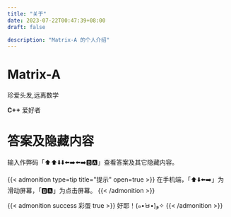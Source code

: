 ```yaml
---
title: "关于"
date: 2023-07-22T00:47:39+08:00
draft: false

description: "Matrix-A 的个人介绍"
---
```


# Matrix-A

珍爱头发,远离数学

**C++** 爱好者

# 答案及隐藏内容

输入作弊码「⬆️⬆️⬇️⬇️⬅️➡️⬅️➡️🅱️🅰️」查看答案及其它隐藏内容。

{{< admonition type=tip title="提示" open=true >}}
在手机端，「⬆️⬇️⬅️➡️」为滑动屏幕，「🅱️🅰️」为点击屏幕。
{{< /admonition >}}

<div class="hide">

{{< admonition success 彩蛋 true >}}
好耶！(๑•̀ㅂ•́)و✧
{{< /admonition >}}

</div>